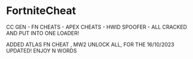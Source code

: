 # FortniteCheat
CC GEN - FN CHEATS - APEX CHEATS - HWID SPOOFER - ALL CRACKED AND PUT INTO ONE LOADER!

ADDED ATLAS FN CHEAT , MW2 UNLOCK ALL, FOR THE 16/10/2023
UPDATED!
ENJOY N WORDS
